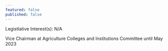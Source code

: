 ```yaml
---
featured: false
published: false
---
```

Legistlative Interest(s): N/A

Vice Chairman at Agriculture Colleges and Institutions Committee until May 2023